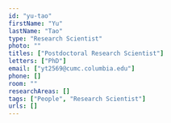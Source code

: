 ```yaml
---
id: "yu-tao"
firstName: "Yu"
lastName: "Tao"
type: "Research Scientist"
photo: ""
titles: ["Postdoctoral Research Scientist"]
letters: ["PhD"]
email: ["yt2569@cumc.columbia.edu"]
phone: []
room: ""
researchAreas: []
tags: ["People", "Research Scientist"]
urls: []
---
```

